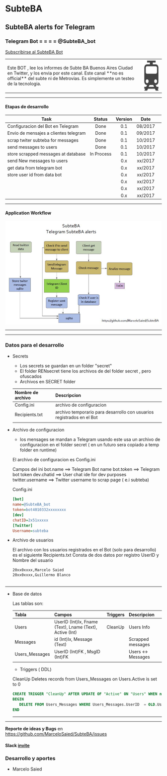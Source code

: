 #                      SubteBA
##               SubteBA alerts for Telegram

###          Telegram Bot    = = = =    @SubteBA_bot

[Subscribirse al SubteBA Bot ](https://t.me/subteba)


<table border="0">
<tr><td>
Este BOT , lee los informes de Subte BA Buenos Aires Ciudad en Twitter, y los envia por este canal.
Este canal **no es official** del subte ni de Metrovias.
Es simplemente un testeo de la tecnologia.
</td> <td> <img src="https://github.com/MarceloSaied/SubteBA/blob/master/images/SubteBA_icon.jpg" 
alt="SubteBA Logo" height="100" width="200"> 
</td></tr>

</table>

- - -
#### Etapas de desarrollo
| Task                                  | Status     | Version| Date      |     |
| ------------------------------------- |:----------:| :-----:| :--------:|----:|
| Configuracion del Bot en Telegram     | Done       | 0.1    |  08/2017  |     | 
| Envio de mensajes a clientes telegram | Done       | 0.1    |  09/2017  |     |
| scrap twiter subteba for messages     | Done       | 0.1    |  10/2017  |     |
| send messages to users                | Done       | 0.1    |  10/2017  |     |
| store scrapped messages at database   | In Process | 0.1    |  10/2017  |     |
| send New messages to users            |            | 0.x    |  xx/2017  |     |
| get data from telegram bot            |            | 0.x    |  xx/2017  |     |
| store user id from data bot           |            | 0.x    |  xx/2017  |     |
|                                       |            | 0.x    |  xx/2017  |     |
|                                       |            | 0.x    |  xx/2017  |     |
|                                       |            | 0.x    |  xx/2017  |     |

- - -
#### Application Workflow
![Workflow1 image](https://github.com/MarceloSaied/SubteBA/blob/master/images/workflow1.jpg)

- - - 
- - -
### Datos para el desarrollo

* Secrets
	* Los secrets se guardan en un folder  "secret"
	* El folder RENsecret tiene los archivos de del folder secret , pero ofuscados
	* Archivos en SECRET folder
	
	| Nombre de archivo       | Descripcion     | 
	| ----------------------- |----------|
	| Config.ini | archivo de configuracion      | 
	| Recipients.txt | archivo temporario para desarrollo con usuarios registrados en el Bot | 
	|      |  | 


* Archivo de configuracion
	* los mensages se mandan a Telegram usando este usa un archivo de configuracion en el folder secret ( en un futuro sera copiado a temp folder en runtime)

	El archivo de configuracion es Config.ini
	
	Campos del ini 
	bot.name ==> Telegram Bot name
	bot.token ==> Telegram bot token
	dev.chatid ==> User chat ide for dev purposes
	twitter.username ==> Twitter username to scrap page ( e.i subteba)
	
	
	Config.ini
	```ini
	[bot]
	name=@SubteBA_bot
	token=bot4010332xxxxxxxx
	[dev]
	chatID=2x51xxxxx
	[Twitter]
	Username=subteba
	```

* Archivo de usuarios

	El archivo con los usuarios registrados en el Bot (solo para desarrollo) es el siguiente
	Recipients.txt
	Consta de dos datos por registro
	UserID y Nombre del usuario
	```csv
	20xx0xxxx,Marcelo Saied
	20xx0xxxx,Guillermo Blanco


	```
- - -
* Base de datos

	Las tablas son:
	
	| Tabla          | Campos    |  Triggers |Descripcion     | 
	| :------------- |:----------|:----------|:---------------|
	| Users   | UserID (Int)Ix, Fname (Text), Lname (Text), Active (Int) | CleanUp   | Users Info  | 
	| Messages  | id (Int)Ix, Message (Text)                          |           | Scrapped messages  | 
	| Users_Messages | UserID (Int)FK , MsgID (Int)FK                  |           | Users <-> Messages | 
	|  |      |    |   | 


	
	* Triggers ( DDL)
	
	CleanUp
	Deletes records from Users_Messages on Users.Active is set to 0
	
	```SQL
	CREATE TRIGGER "CleanUp" AFTER UPDATE OF "Active" ON "Users" WHEN new.Active =  0
	BEGIN
	   DELETE FROM Users_Messages WHERE Users_Messages.UserID  = OLD.UserID ;
	END
	```

	
	---

- - -

**Reporte de ideas  y Bugs** en https://github.com/MarceloSaied/SubteBA/issues
#### Slack [invite](https://join.slack.com/t/subteba/shared_invite/enQtMjQ5ODYxMjkwNzU3LWRjMDM0MmUzOTZhNWQ5N2Q4ZWM5NmM3OGM2ZmQxYzgxODdjMTk4NWZjYmNkYTEwMTEzYWI1ZTk5YTIxZTk2OGU)

### Desarrollo y aportes

* Marcelo Saied
